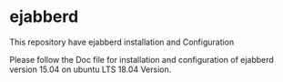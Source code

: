# ejabberd
This repository have ejabberd installation and Configuration


Please follow the Doc file for installation and configuration of ejabberd version 15.04 on ubuntu LTS 18.04 Version.
